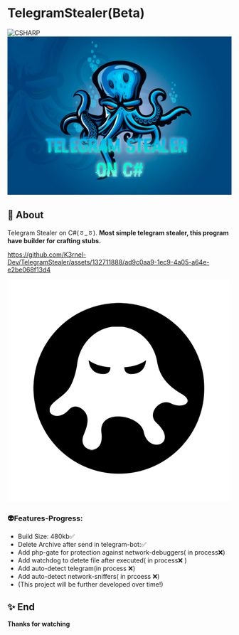 # TelegramStealer(Beta)
![CSHARP](https://img.shields.io/badge/Language-CSHARP-aqua?style=for-the-badge&logo=CS)
![](SAMPLE.png)

## 📑 About
</b>Telegram Stealer on C#(ㆆ_ㆆ).</b>
<strong>Most simple telegram stealer, this program have builder for crafting stubs.</strong>



https://github.com/K3rnel-Dev/TelegramStealer/assets/132711888/ad9c0aa9-1ec9-4a05-a64e-e2be068f13d4


![](logo.png)
### 👽Features-Progress:
 * Build Size: 480kb✅
 * Delete Archive after send in telegram-bot:✅
 * Add php-gate for protection against network-debuggers( in process❌)
 * Add watchdog to detete file after executed( in process❌ ) 
 * Add auto-detect telegram(in process ❌)
 * Add auto-detect network-sniffers( in prcoess ❌)
 * (This project will be further developed over time!)

## ✨ End
<strong>Thanks for watching</strong>
